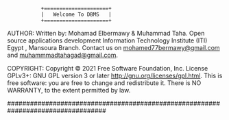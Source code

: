 			   +=====================+
			   |   Welcome To DBMS   |
			   +=====================+
			   
AUTHOR:	
	Written by: Mohamad Elbermawy & Muhammad Taha.
	Open source applications development Information Technology Institute (ITI)
	Egypt , Mansoura Branch.
	Contact us on mohamed77bermawy@gmail.com and muhammmadtahagad@gmail.com.
	
COPYRIGHT:
	Copyright © 2021 Free Software Foundation, Inc.
	License GPLv3+: GNU GPL version 3 or later <http://gnu.org/licenses/gpl.html>.
	This is free software: you are free to change and redistribute it.
	There is NO WARRANTY, to the extent permitted by law.
	
##################################################################################	
